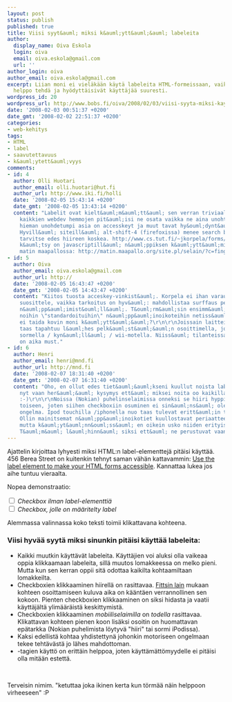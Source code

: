 ```yaml
---
layout: post
status: publish
published: true
title: Viisi syyt&auml; miksi k&auml;ytt&auml;&auml; labeleita
author:
  display_name: Oiva Eskola
  login: oiva
  email: oiva.eskola@gmail.com
  url: ''
author_login: oiva
author_email: oiva.eskola@gmail.com
excerpt: Liian moni ei vieläkään käytä labeleita HTML-formeissaan, vaikka ne olisi
  helppo tehdä ja hyödyttäisivät käyttäjää suuresti.
wordpress_id: 20
wordpress_url: http://www.bobs.fi/oiva/2008/02/03/viisi-syyta-miksi-kayttaa-labeleita/
date: '2008-02-03 00:51:37 +0200'
date_gmt: '2008-02-02 22:51:37 +0200'
categories:
- web-kehitys
tags:
- HTML
- label
- saavutettavuus
- k&auml;ytett&auml;vyys
comments:
- id: 4
  author: Olli Huotari
  author_email: olli.huotari@hut.fi
  author_url: http://www.iki.fi/holli
  date: '2008-02-05 15:43:14 +0200'
  date_gmt: '2008-02-05 13:43:14 +0200'
  content: "Labelit ovat kielt&auml;m&auml;tt&auml; sen verran triviaali asia, ett&auml;
    kaikkien webdev hemmojen pit&auml;isi ne osata vaikka ne aina unohtuukin :(\r\n\r\nViel&auml;
    hieman unohdetumpi asia on accesskeyt ja muut tavat hy&ouml;dynt&auml;&auml; n&auml;ppist&auml;.
    Hyvill&auml; siteill&auml; alt-shift-4 (firefoxissa) menee search boxiin eik&auml;
    tarvitse edes hiireen koskea. http://www.cs.tut.fi/~jkorpela/forms/accesskey.html\r\n\r\nToinen
    k&auml;tsy on javascriptill&auml; n&auml;ppiksen k&auml;ytt&auml;minen, esmes
    matin maapallossa: http://matin.maapallo.org/site.pl/selain/?c=fingerpori&amp;i=34"
- id: 5
  author: Oiva
  author_email: oiva.eskola@gmail.com
  author_url: http://
  date: '2008-02-05 16:43:47 +0200'
  date_gmt: '2008-02-05 14:43:47 +0200'
  content: "Kiitos tuosta acceskey-vinkist&auml;. Korpela ei ihan varauksetta noita
    suosittele, vaikka tarkoitus on hyv&auml;: mahdollistaa surffaus pelk&auml;ll&auml;
    n&auml;pp&auml;imist&ouml;ll&auml;. T&ouml;rm&auml;sin ensimm&auml;ist&auml; kertaa
    noihin \"standardoituihin\" n&auml;pp&auml;inoikoteihin netiss&auml;, niit&auml;
    ei taida kovin moni k&auml;ytt&auml;&auml;?\r\n\r\nJoissain laitteissa surffaus
    taas tapahtuu l&auml;hes pelk&auml;st&auml;&auml;n osoittimella, jota ohjataan
    sormella / kyn&auml;ll&auml; / wii-motella. Niiss&auml; tilanteissa labelit
    on aika must."
- id: 6
  author: Henri
  author_email: henri@mnd.fi
  author_url: http://mnd.fi
  date: '2008-02-07 18:31:40 +0200'
  date_gmt: '2008-02-07 16:31:40 +0200'
  content: "Oho, en ollut edes tiet&auml;&auml;kseni kuullut noista labeleista. Hienoja,
    nyt vaan her&auml;&auml; kysymys ett&auml; miksei noita oo kaikilla sivuilla?
    :-)\r\n\r\nNoissa (Nokian) puhelinselaimissa onneksi se hiiri hyppii linkist&auml;
    toiseen, joten siihen checkboxiin osuminen ei sin&auml;ns&auml; ole ihan niin
    ongelma. Ipod touchilla /iphonella nuo taas tulevat eritt&auml;in tarpeeseen.\r\n\r\nNoi
    Ollin mainitsemat n&auml;pp&auml;inoikotiet kuullostavat periaatteessa k&auml;tevilt&auml;
    mutta k&auml;yt&auml;nn&ouml;ss&auml; en oikein usko niiden erityiseen yleistymiseen.
    T&auml;m&auml; l&auml;hinn&auml; siksi ett&auml; ne perustuvat vaan muistamiseen."
---
```

<p>Ajattelin kirjoittaa lyhyesti miksi HTML:n label-elementtej&auml; pit&auml;isi k&auml;ytt&auml;&auml;. 456 Berea Street on kuitenkin tehnyt saman v&auml;h&auml;n kattavammin: <a href="http://www.456bereastreet.com/archive/200711/use_the_label_element_to_make_your_html_forms_accessible/">Use the label element to make your HTML forms accessible</a>. Kannattaa lukea jos aihe tuntuu vieraalta.</p>
<p>Nopea demonstraatio:</p>
<form> <input type="checkbox" /> <em>Checkbox ilman label-elementti&auml;</em> <br /><input id="test" type="checkbox" /><em> <label for="test">Checkbox, jolle on  m&auml;&auml;ritelty label</label></em><br />
<p>Alemmassa valinnassa koko teksti toimii klikattavana kohteena. </form></p>
<h3>Viisi hyv&auml;&auml; syyt&auml; miksi sinunkin pit&auml;isi k&auml;ytt&auml;&auml; labeleita:</h3>
<ul>
<li>Kaikki muutkin k&auml;ytt&auml;v&auml;t labeleita. K&auml;ytt&auml;jien voi aluksi olla vaikeaa oppia klikkaamaan labeleita, sill&auml; muutos lomakkeessa on melko pieni. Mutta kun sen kerran oppii sit&auml; odottaa kaikilta kohtaamiltaan lomakkeilta.</li>
<li>Checkboxien klikkaaminen hiirell&auml; on rasittavaa. <a href="http://en.wikipedia.org/wiki/Fitts'_law">Fittsin lain</a> mukaan kohteen osoittamiseen kuluva aika on k&auml;&auml;nt&auml;en verrannollinen sen kokoon. Pienten checkboxien klikkaaminen on siksi hidasta ja vaatii k&auml;ytt&auml;j&auml;lt&auml; ylim&auml;&auml;r&auml;ist&auml; keskittymist&auml;.</li>
<li>Checkboxien klikkaaminen <em>mobiiliselaimilla</em> on <em>todella</em> rasittavaa. Klikattavan kohteen pienen koon lis&auml;ksi osoitin on huomattavan ep&auml;tarkka (Nokian puhelimista l&ouml;ytyv&auml; "hiiri" tai sormi iPodissa).</li>
<li>Kaksi edellist&auml; kohtaa yhdistettyn&auml; johonkin motoriseen ongelmaan tekee teht&auml;v&auml;st&auml; jo l&auml;hes mahdottoman.</li>
<li><label>-tagien k&auml;ytt&ouml; on eritt&auml;in helppoa, joten k&auml;ytt&auml;m&auml;tt&ouml;myydelle ei pit&auml;isi olla mit&auml;&auml;n estett&auml;.</li>
</ul><br />
<p>Terveisin nimim. "ketuttaa joka ikinen kerta kun t&ouml;rm&auml;&auml; n&auml;in helppoon virheeseen" :P</p>
